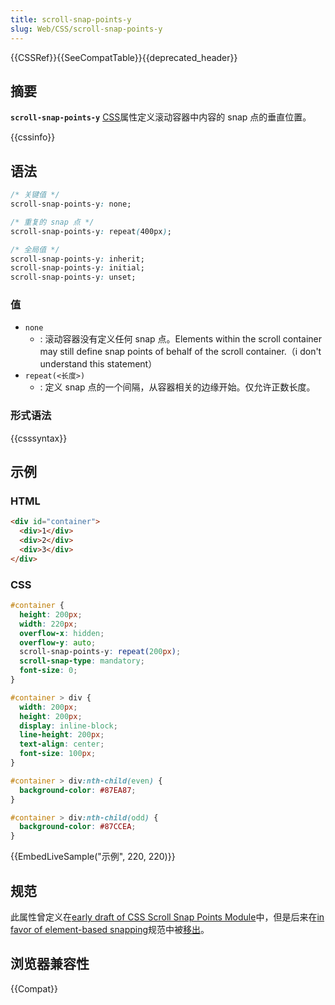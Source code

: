 ```yaml
---
title: scroll-snap-points-y
slug: Web/CSS/scroll-snap-points-y
---
```


{{CSSRef}}{{SeeCompatTable}}{{deprecated_header}}

## 摘要

**`scroll-snap-points-y`** [CSS](/zh-CN/docs/Web/CSS)属性定义滚动容器中内容的 snap 点的垂直位置。

{{cssinfo}}

## 语法

```css
/* 关键值 */
scroll-snap-points-y: none;

/* 重复的 snap 点 */
scroll-snap-points-y: repeat(400px);

/* 全局值 */
scroll-snap-points-y: inherit;
scroll-snap-points-y: initial;
scroll-snap-points-y: unset;
```

### 值

- `none`
  - : 滚动容器没有定义任何 snap 点。Elements within the scroll container may still define snap points of behalf of the scroll container.（i don't understand this statement）
- `repeat(<长度>)`
  - : 定义 snap 点的一个间隔，从容器相关的边缘开始。仅允许正数长度。

### 形式语法

{{csssyntax}}

## 示例

### HTML

```html
<div id="container">
  <div>1</div>
  <div>2</div>
  <div>3</div>
</div>
```

### CSS

```css
#container {
  height: 200px;
  width: 220px;
  overflow-x: hidden;
  overflow-y: auto;
  scroll-snap-points-y: repeat(200px);
  scroll-snap-type: mandatory;
  font-size: 0;
}

#container > div {
  width: 200px;
  height: 200px;
  display: inline-block;
  line-height: 200px;
  text-align: center;
  font-size: 100px;
}

#container > div:nth-child(even) {
  background-color: #87EA87;
}

#container > div:nth-child(odd) {
  background-color: #87CCEA;
}
```

{{EmbedLiveSample("示例", 220, 220)}}

## 规范

此属性曾定义在[early draft of CSS Scroll Snap Points Module](http://www.w3.org/TR/2015/WD-css-snappoints-1-20150326/#scroll-snap-points)中，但是后来在[in favor of element-based snapping](https://lists.w3.org/Archives/Public/www-style/2015Nov/0266.html)规范中被[移出](https://github.com/w3c/csswg-drafts/commit/922af86be789222b8490c92038d1a5142e1c1198)。

## 浏览器兼容性

{{Compat}}

